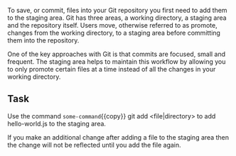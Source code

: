 To save, or commit, files into your Git repository you first need to add them to the staging area. Git has three areas, a working directory, a staging area and the repository itself. Users move, otherwise referred to as promote, changes from the working directory, to a staging area before committing them into the repository.

One of the key approaches with Git is that commits are focused, small and frequent. The staging area helps to maintain this workflow by allowing you to only promote certain files at a time instead of all the changes in your working directory.

## Task

Use the command `some-command`{{copy}} git add <file|directory> to add hello-world.js to the staging area.

If you make an additional change after adding a file to the staging area then the change will not be reflected until you add the file again.